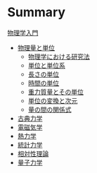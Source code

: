 
# Summary

[物理学入門](../README.md)
- [物理量と単位](chapter_1/section_0.md)
  - [物理学における研究法](chapter_1/section_1.md)
  - [単位と単位系](chapter_1/section_2.md)
  - [長さの単位](chapter_1/section_3.md)
  - [時間の単位](chapter_1/section_4.md)
  - [重力質量とその単位](chapter_1/section_5.md)
  - [単位の変換と次元](chapter_1/section_6.md)
  - [量の間の関係式](chapter_1/section_7.md)
- [古典力学](chapter_2/section_0.md)
- [電磁気学]()
- [熱力学]()
- [統計力学]()
- [相対性理論]()
- [量子力学]()